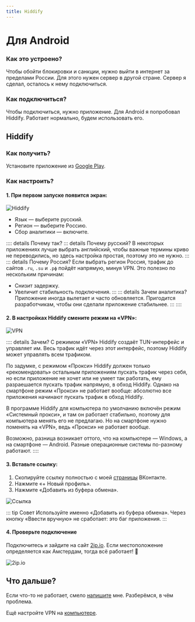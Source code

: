 ```yaml
---
title: Hiddify
---
```


# Для Android

### Как это устроено?

Чтобы обойти блокировки и санкции, нужно выйти в интернет за пределами России. Для этого нужен сервер в другой стране. Сервер я сделал, осталось к нему подключиться.

### Как подключиться?

Чтобы подключиться, нужно приложение. Для Android я попробовал Hiddify. Работает нормально, будем использовать его.

## Hiddify

### Как получить?

Установите приложение из [Google Play](https://play.google.com/store/apps/details?id=app.hiddify.com).

### Как настроить?

#### 1. При первом запуске появится экран:

![Hiddify](/android/hiddify.jpg)

- Язык — выберите русский.
- Регион — выберите Россию.
- Сбор аналитики — включите.

:::: details Почему так?
::: details Почему русский?
В некоторых приложениях лучше выбрать английский, чтобы важные термины криво не переводились, но здесь настройка простая, поэтому это не нужно.
:::
::: details Почему Россия?
Если выбрать регион Россия, трафик до сайтов `.ru`, `.su` и `.рф` пойдёт напрямую, минуя VPN. Это полезно по нескольким причинам:
- Снизит задержку.
- Увеличит стабильность подключения.
:::
::: details Зачем аналитика?
Приложение иногда вылетает и часто обновляется. Пригодится разработчикам, чтобы они сделали приложение стабильнее.
:::
::::

#### 2. В настройках Hiddify смените режим на «VPN»:

![VPN](/android/hiddify2.jpg)

:::: details Зачем?
С режимом «VPN» Hiddify создаёт TUN-интерфейс и управляет им. Весь трафик идёт через этот интерфейс, поэтому Hiddify может управлять всем трафиком.

По задумке, с режимом «Прокси» Hiddify должен только «рекомендовать» остальным приложениям пускать трафик через себя, но если приложение не хочет или не умеет так работать, ему разраешается пускать трафик напрямую, в обход Hiddify. Однако на смартфоне режим «Прокси» не работает вообще: абсолютно все приложения начинают пускать трафик в обход Hiddify.

В программе Hiddify для компьютера по умолчанию включён режим «Системный прокси», и там он работает стабильно, поэтому для компьютера менять его не предлагаю. Но на смартфоне нужно поменять на «VPN», ведь «Прокси» не работает вообще.

Возможно, разница возникает оттого, что на компьютере — Windows, а на смартфоне — Android. Разные операционные системы по-разному работают.
::::

#### 3. Вставьте ссылку:

1. Скопируйте ссылку полностью с моей [страницы](https://vk.com/vova3141592) ВКонтакте.
2. Нажмите «+ Новый профиль».
3. Нажмите «Добавить из буфера обмена».

![Ссылка](/android/hiddify3.jpg)

::: tip Совет
Используйте именно «Добавить из буфера обмена». Через кнопку «Ввести вручную» не сработает: это баг приложения.
:::

#### 4. Проверьте подключение

Подключитесь и зайдите на сайт [2ip.io](https://2ip.io/). Если местоположение определяется как Амстердам, тогда всё работает! 🎉

![2ip.io](/android/hiddify4.jpg)

## Что дальше?

Если что-то не работает, смело [напишите](https://vk.com/vova3141592) мне. Разберёмся, в чём проблема.

Ещё настройте VPN на [компьютере](/computer/hiddify).